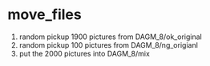 # move_files
1.   random pickup 1900 pictures from DAGM_8/ok_original
2.   random pickup  100 pictures from DAGM_8/ng_origianl
3.   put the 2000 pictures into DAGM_8/mix
